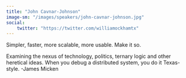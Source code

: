 ```yaml
---
title: "John Cavnar-Johnson"
image-sm: "/images/speakers/john-cavnar-johnson.jpg"
social:
    twitter: "https://twitter.com/williamockhamtx"
---
```

Simpler, faster, more scalable, more usable. Make it so.

Examining the nexus of technology, politics, ternary logic and other heretical ideas. 
When you debug a distributed system, you do it Texas-style. -James Micken